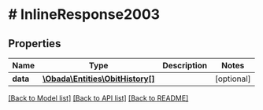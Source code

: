 # # InlineResponse2003

## Properties

Name | Type | Description | Notes
------------ | ------------- | ------------- | -------------
**data** | [**\Obada\Entities\ObitHistory[]**](ObitHistory.md) |  | [optional]

[[Back to Model list]](../../README.md#models) [[Back to API list]](../../README.md#endpoints) [[Back to README]](../../README.md)
